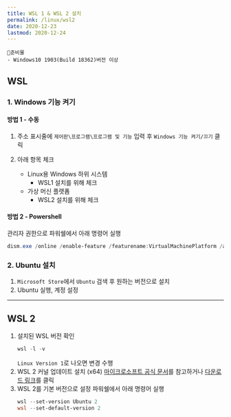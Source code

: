 ```yaml
---
title: WSL 1 & WSL 2 설치 
permalink: /linux/wsl2
date: 2020-12-23
lastmod: 2020-12-24
---
```

```
📌준비물
- Windows10 1903(Build 18362)버전 이상
```
## WSL
### 1. Windows 기능 켜기

#### 방법 1 - 수동
1. 주소 표시줄에 `제어판\프로그램\프로그램 및 기능` 입력 후 `Windows 기능 켜기/끄기` 클릭

2. 아래 항목 체크
    - Linux용 Windows 하위 시스템
        - WSL1 설치를 위해 체크
    - 가상 머신 플랫폼
        - WSL2 설치를 위해 체크

#### 방법 2 - Powershell
관리자 권한으로 파워쉘에서 아래 명령어 실행
```powershell
dism.exe /online /enable-feature /featurename:VirtualMachinePlatform /all /norestart
```
### 2. Ubuntu 설치
1. `Microsoft Store`에서 `Ubuntu` 검색 후 원하는 버전으로 설치
2. Ubuntu 실행, 계정 설정

---

## WSL 2

1. 설치된 WSL 버전 확인
    ```powershell
    wsl -l -v
    ```
    `Linux Version 1`로 나오면 변경 수행
2. WSL 2 커널 업데이트 설치 (x64)
    [마이크로소프트 공식 문서](https://docs.microsoft.com/en-us/windows/wsl/install-win10)를 참고하거나 [다운로드 링크](https://wslstorestorage.blob.core.windows.net/wslblob/wsl_update_x64.msi)를 클릭
3. WSL 2를 기본 버전으로 설정
    파워쉘에서 아래 명령어 실행
    ```powershell
    wsl --set-version Ubuntu 2
    wsl --set-default-version 2
    ```